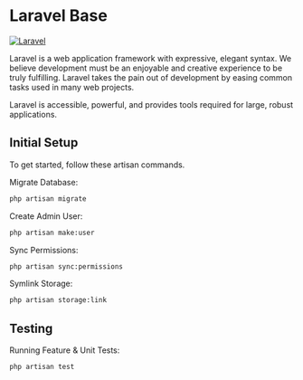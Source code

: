 # Laravel Base

[![Laravel](https://img.shields.io/badge/Laravel-%23FF2D20.svg?style=for-the-badge&logo=laravel&logoColor=white)](https://laravel.com/)

Laravel is a web application framework with expressive, elegant syntax. We believe development must be an enjoyable and creative experience to be truly fulfilling. Laravel takes the pain out of development by easing common tasks used in many web projects.

Laravel is accessible, powerful, and provides tools required for large, robust applications.

## Initial Setup

To get started, follow these artisan commands.

Migrate Database:

```bash
php artisan migrate
```

Create Admin User:

```bash
php artisan make:user
```

Sync Permissions:

```bash
php artisan sync:permissions
```

Symlink Storage:

```bash
php artisan storage:link
```

## Testing

Running Feature & Unit Tests:

```bash
php artisan test
```
